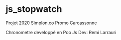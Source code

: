 # js_stopwatch

Projet 2020 Simplon.co Promo Carcassonne

Chronometre developpé en Poo Js
Dev: Remi Larrauri
